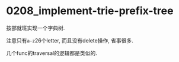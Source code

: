 # 0208_implement-trie-prefix-tree

按部就班实现一个字典树.

注意只有`a-z`26个letter, 而且没有delete操作, 省事很多.

几个func的traversal的逻辑都是类似的.

